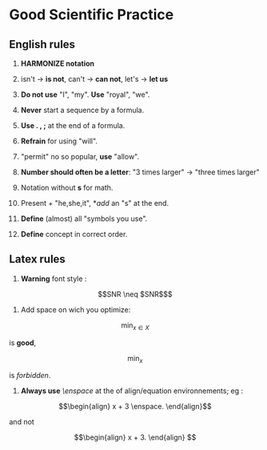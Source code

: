 # Good Scientific Practice

## English rules
1. **HARMONIZE notation**
1. isn't -> **is not**, can't -> **can not**, let's -> **let us**
1. **Do not use** "I", "my". **Use** "royal", "we".
1. **Never** start a sequence by a formula.
1. **Use . , ;** at the end of a formula.
1. **Refrain** for using "will".
1. "permit" no so popular, **use** "allow".
1. **Number should often be a letter**: "3 times larger" -> "three times larger"
1. Notation without **s** for math.
1. Present + "he,she,it", **add* an "s" at the end.

1. **Define** (almost) all "symbols you use".
1. **Define** concept in correct order.

## Latex rules
1. **Warning** font style :
```math
SNR \neq $SNR$
```
1. Add space on wich you optimize:
```math
\min_{x \in X}
```
is **good**,
```math 
\min_{x}
```
is *forbidden*.

1. **Always use**  *\enspace* at the of align/equation environnements; eg : 
```math
\begin{align}
x + 3 \enspace.
\end{align}
```
and not
```math
\begin{align}
x + 3.
\end{align}
